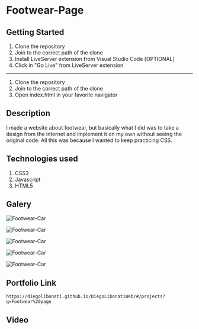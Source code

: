 # Footwear-Page

## Getting Started

1. Clone the repository
2. Join to the correct path of the clone
3. Install LiveServer extension from Visual Studio Code [OPTIONAL]
4. Click in "Go Live" from LiveServer extension

---

1. Clone the repository
2. Join to the correct path of the clone
3. Open index.html in your favorite navigator

## Description

I made a website about footwear, but basically what I did was to take a design from the internet and implement it on my own without seeing the original code. All this was because I wanted to keep practicing CSS.

## Technologies used

1. CSS3
2. Javascript
3. HTML5

## Galery

![Footwear-Car](https://raw.githubusercontent.com/DiegoLibonati/DiegoLibonatiWeb/main/data/projects/Css/Imagenes/footwear-0.jpg)

![Footwear-Car](https://raw.githubusercontent.com/DiegoLibonati/DiegoLibonatiWeb/main/data/projects/Css/Imagenes/footwear-1.jpg)

![Footwear-Car](https://raw.githubusercontent.com/DiegoLibonati/DiegoLibonatiWeb/main/data/projects/Css/Imagenes/footwear-2.jpg)

![Footwear-Car](https://raw.githubusercontent.com/DiegoLibonati/DiegoLibonatiWeb/main/data/projects/Css/Imagenes/footwear-3.jpg)

![Footwear-Car](https://raw.githubusercontent.com/DiegoLibonati/DiegoLibonatiWeb/main/data/projects/Css/Imagenes/footwear-4.jpg)

## Portfolio Link

`https://diegolibonati.github.io/DiegoLibonatiWeb/#/projects?q=Footwear%20page`

## Video
